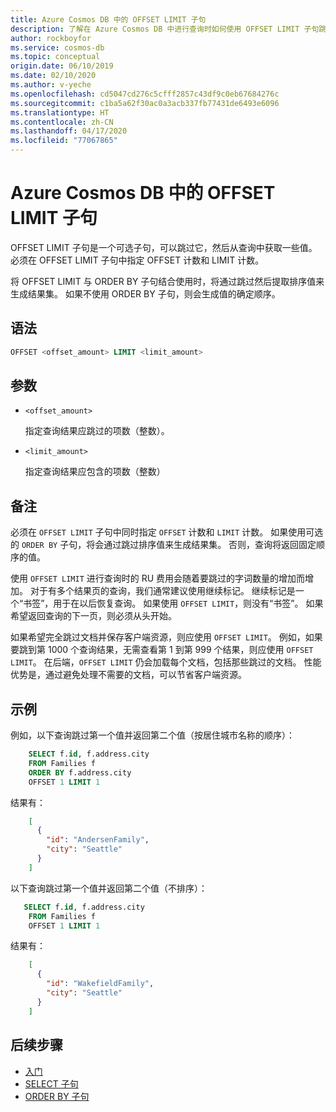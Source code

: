```yaml
---
title: Azure Cosmos DB 中的 OFFSET LIMIT 子句
description: 了解在 Azure Cosmos DB 中进行查询时如何使用 OFFSET LIMIT 子句跳过某些特定值和采用某些特定值
author: rockboyfor
ms.service: cosmos-db
ms.topic: conceptual
origin.date: 06/10/2019
ms.date: 02/10/2020
ms.author: v-yeche
ms.openlocfilehash: cd5047cd276c5cfff2857c43df9c0eb67684276c
ms.sourcegitcommit: c1ba5a62f30ac0a3acb337fb77431de6493e6096
ms.translationtype: HT
ms.contentlocale: zh-CN
ms.lasthandoff: 04/17/2020
ms.locfileid: "77067865"
---
```

# <a name="offset-limit-clause-in-azure-cosmos-db"></a>Azure Cosmos DB 中的 OFFSET LIMIT 子句

OFFSET LIMIT 子句是一个可选子句，可以跳过它，然后从查询中获取一些值。 必须在 OFFSET LIMIT 子句中指定 OFFSET 计数和 LIMIT 计数。

将 OFFSET LIMIT 与 ORDER BY 子句结合使用时，将通过跳过然后提取排序值来生成结果集。 如果不使用 ORDER BY 子句，则会生成值的确定顺序。

## <a name="syntax"></a>语法

```sql  
OFFSET <offset_amount> LIMIT <limit_amount>
```  

## <a name="arguments"></a>参数

- `<offset_amount>`

    指定查询结果应跳过的项数（整数）。

- `<limit_amount>`

    指定查询结果应包含的项数（整数）

## <a name="remarks"></a>备注

  必须在 `OFFSET LIMIT` 子句中同时指定 `OFFSET` 计数和 `LIMIT` 计数。 如果使用可选的 `ORDER BY` 子句，将会通过跳过排序值来生成结果集。 否则，查询将返回固定顺序的值。

  使用 `OFFSET LIMIT` 进行查询时的 RU 费用会随着要跳过的字词数量的增加而增加。 对于有多个结果页的查询，我们通常建议使用继续标记。 继续标记是一个“书签”，用于在以后恢复查询。 如果使用 `OFFSET LIMIT`，则没有“书签”。 如果希望返回查询的下一页，则必须从头开始。

  如果希望完全跳过文档并保存客户端资源，则应使用 `OFFSET LIMIT`。 例如，如果要跳到第 1000 个查询结果，无需查看第 1 到第 999 个结果，则应使用 `OFFSET LIMIT`。 在后端，`OFFSET LIMIT` 仍会加载每个文档，包括那些跳过的文档。 性能优势是，通过避免处理不需要的文档，可以节省客户端资源。

## <a name="examples"></a>示例

例如，以下查询跳过第一个值并返回第二个值（按居住城市名称的顺序）：

```sql
    SELECT f.id, f.address.city
    FROM Families f
    ORDER BY f.address.city
    OFFSET 1 LIMIT 1
```

结果有：

```json
    [
      {
        "id": "AndersenFamily",
        "city": "Seattle"
      }
    ]
```

以下查询跳过第一个值并返回第二个值（不排序）：

```sql
   SELECT f.id, f.address.city
    FROM Families f
    OFFSET 1 LIMIT 1
```

结果有：

```json
    [
      {
        "id": "WakefieldFamily",
        "city": "Seattle"
      }
    ]
```

## <a name="next-steps"></a>后续步骤

- [入门](sql-query-getting-started.md)
- [SELECT 子句](sql-query-select.md)
- [ORDER BY 子句](sql-query-order-by.md)

<!-- Update_Description: wording update, update link -->